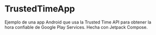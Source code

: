 # TrustedTimeApp
Ejemplo de una app Android que usa la Trusted Time API para obtener la hora confiable de Google Play Services. Hecha con Jetpack Compose.
